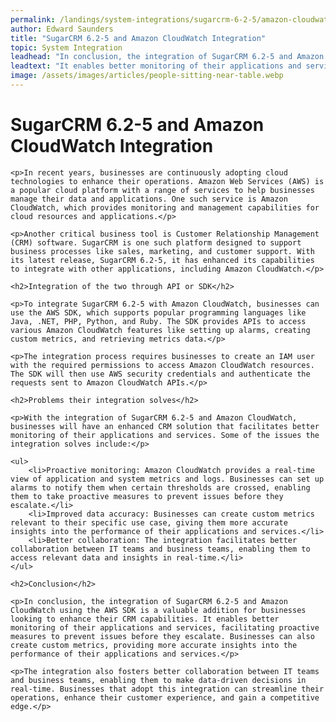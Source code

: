 ```yaml
---
permalink: /landings/system-integrations/sugarcrm-6-2-5/amazon-cloudwatch
author: Edward Saunders
title: "SugarCRM 6.2-5 and Amazon CloudWatch Integration"
topic: System Integration
leadhead: "In conclusion, the integration of SugarCRM 6.2-5 and Amazon CloudWatch using the AWS SDK is a valuable addition for businesses looking to enhance their CRM capabilities"
leadtext: "It enables better monitoring of their applications and services, facilitating proactive measures to prevent issues before they escalate. Businesses can also create custom metrics, providing more accurate insights into the performance of their applications and services."
image: /assets/images/articles/people-sitting-near-table.webp
---
```

<div class="arttext">
	<h1>SugarCRM 6.2-5 and Amazon CloudWatch Integration</h1>

	<p>In recent years, businesses are continuously adopting cloud technologies to enhance their operations. Amazon Web Services (AWS) is a popular cloud platform with a range of services to help businesses manage their data and applications. One such service is Amazon CloudWatch, which provides monitoring and management capabilities for cloud resources and applications.</p>

	<p>Another critical business tool is Customer Relationship Management (CRM) software. SugarCRM is one such platform designed to support business processes like sales, marketing, and customer support. With its latest release, SugarCRM 6.2-5, it has enhanced its capabilities to integrate with other applications, including Amazon CloudWatch.</p>

	<h2>Integration of the two through API or SDK</h2>

	<p>To integrate SugarCRM 6.2-5 with Amazon CloudWatch, businesses can use the AWS SDK, which supports popular programming languages like Java, .NET, PHP, Python, and Ruby. The SDK provides APIs to access various Amazon CloudWatch features like setting up alarms, creating custom metrics, and retrieving metrics data.</p>

	<p>The integration process requires businesses to create an IAM user with the required permissions to access Amazon CloudWatch resources. The SDK will then use AWS security credentials and authenticate the requests sent to Amazon CloudWatch APIs.</p>

	<h2>Problems their integration solves</h2>

	<p>With the integration of SugarCRM 6.2-5 and Amazon CloudWatch, businesses will have an enhanced CRM solution that facilitates better monitoring of their applications and services. Some of the issues the integration solves include:</p>

	<ul>
		<li>Proactive monitoring: Amazon CloudWatch provides a real-time view of application and system metrics and logs. Businesses can set up alarms to notify them when certain thresholds are crossed, enabling them to take proactive measures to prevent issues before they escalate.</li>
		<li>Improved data accuracy: Businesses can create custom metrics relevant to their specific use case, giving them more accurate insights into the performance of their applications and services.</li>
		<li>Better collaboration: The integration facilitates better collaboration between IT teams and business teams, enabling them to access relevant data and insights in real-time.</li>
	</ul>

	<h2>Conclusion</h2>

	<p>In conclusion, the integration of SugarCRM 6.2-5 and Amazon CloudWatch using the AWS SDK is a valuable addition for businesses looking to enhance their CRM capabilities. It enables better monitoring of their applications and services, facilitating proactive measures to prevent issues before they escalate. Businesses can also create custom metrics, providing more accurate insights into the performance of their applications and services.</p>

	<p>The integration also fosters better collaboration between IT teams and business teams, enabling them to make data-driven decisions in real-time. Businesses that adopt this integration can streamline their operations, enhance their customer experience, and gain a competitive edge.</p>

</div>